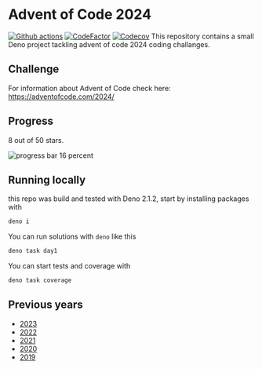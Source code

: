 # Advent of Code 2024

[![Github actions](https://github.com/cemusta/aoc-2024/actions/workflows/deno.yml/badge.svg)](https://github.com/cemusta/aoc-2024/actions/workflows/deno.yml)
[![CodeFactor](https://www.codefactor.io/repository/github/cemusta/aoc-2024/badge)](https://www.codefactor.io/repository/github/cemusta/aoc-2024)
[![Codecov](https://codecov.io/gh/cemusta/aoc-2024/graph/badge.svg?token=VQfxs6ZEql)](https://codecov.io/gh/cemusta/aoc-2024)
This repository contains a small Deno project tackling advent of code 2024 coding challanges.

## Challenge

For information about Advent of Code check here: <https://adventofcode.com/2024/>

## Progress

8 out of 50 stars.

![progress bar 16 percent](https://progress-bar.xyz/12/?progress_color=33ff33)

## Running locally

this repo was build and tested with Deno 2.1.2, start by installing packages with

```bash
deno i
```

You can run solutions with `deno` like this

```bash
deno task day1
```

You can start tests and coverage with

```bash
deno task coverage
```

## Previous years

- [2023](https://github.com/cemusta/aoc-2023)
- [2022](https://github.com/cemusta/aoc-2022)
- [2021](https://github.com/cemusta/aoc-2021)
- [2020](https://github.com/cemusta/aoc-2020)
- [2019](https://github.com/cemusta/aoc-2019)
